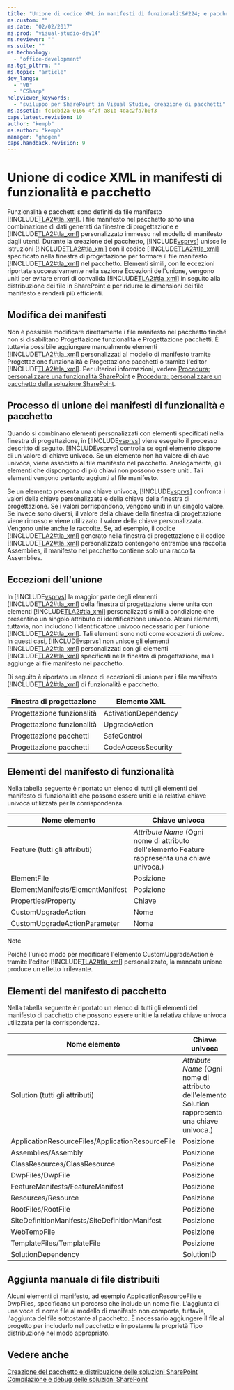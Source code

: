```yaml
---
title: "Unione di codice XML in manifesti di funzionalit&#224; e pacchetto"
ms.custom: ""
ms.date: "02/02/2017"
ms.prod: "visual-studio-dev14"
ms.reviewer: ""
ms.suite: ""
ms.technology: 
  - "office-development"
ms.tgt_pltfrm: ""
ms.topic: "article"
dev_langs: 
  - "VB"
  - "CSharp"
helpviewer_keywords: 
  - "sviluppo per SharePoint in Visual Studio, creazione di pacchetti"
ms.assetid: fc1cbd2a-0166-4f2f-a81b-4dac2fa7b0f3
caps.latest.revision: 10
author: "kempb"
ms.author: "kempb"
manager: "ghogen"
caps.handback.revision: 9
---
```

# Unione di codice XML in manifesti di funzionalit&#224; e pacchetto
  Funzionalità e pacchetti sono definiti da file manifesto [!INCLUDE[TLA2#tla_xml](../sharepoint/includes/tla2sharptla-xml-md.md)].  I file manifesto nel pacchetto sono una combinazione di dati generati da finestre di progettazione e [!INCLUDE[TLA2#tla_xml](../sharepoint/includes/tla2sharptla-xml-md.md)] personalizzato immesso nel modello di manifesto dagli utenti.  Durante la creazione del pacchetto, [!INCLUDE[vsprvs](../sharepoint/includes/vsprvs-md.md)] unisce le istruzioni [!INCLUDE[TLA2#tla_xml](../sharepoint/includes/tla2sharptla-xml-md.md)] con il codice [!INCLUDE[TLA2#tla_xml](../sharepoint/includes/tla2sharptla-xml-md.md)] specificato nella finestra di progettazione per formare il file manifesto [!INCLUDE[TLA2#tla_xml](../sharepoint/includes/tla2sharptla-xml-md.md)] nel pacchetto.  Elementi simili, con le eccezioni riportate successivamente nella sezione Eccezioni dell'unione, vengono uniti per evitare errori di convalida [!INCLUDE[TLA2#tla_xml](../sharepoint/includes/tla2sharptla-xml-md.md)] in seguito alla distribuzione dei file in SharePoint e per ridurre le dimensioni dei file manifesto e renderli più efficienti.  
  
## Modifica dei manifesti  
 Non è possibile modificare direttamente i file manifesto nel pacchetto finché non si disabilitano Progettazione funzionalità e Progettazione pacchetti.  È tuttavia possibile aggiungere manualmente elementi [!INCLUDE[TLA2#tla_xml](../sharepoint/includes/tla2sharptla-xml-md.md)] personalizzati al modello di manifesto tramite Progettazione funzionalità e Progettazione pacchetti o tramite l'editor [!INCLUDE[TLA2#tla_xml](../sharepoint/includes/tla2sharptla-xml-md.md)].  Per ulteriori informazioni, vedere [Procedura: personalizzare una funzionalità SharePoint](../sharepoint/how-to-customize-a-sharepoint-feature.md) e [Procedura: personalizzare un pacchetto della soluzione SharePoint](../sharepoint/how-to-customize-a-sharepoint-solution-package.md).  
  
## Processo di unione dei manifesti di funzionalità e pacchetto  
 Quando si combinano elementi personalizzati con elementi specificati nella finestra di progettazione, in [!INCLUDE[vsprvs](../sharepoint/includes/vsprvs-md.md)] viene eseguito il processo descritto di seguito.  [!INCLUDE[vsprvs](../sharepoint/includes/vsprvs-md.md)] controlla se ogni elemento dispone di un valore di chiave univoco.  Se un elemento non ha valore di chiave univoca, viene associato al file manifesto nel pacchetto.  Analogamente, gli elementi che dispongono di più chiavi non possono essere uniti.  Tali elementi vengono pertanto aggiunti al file manifesto.  
  
 Se un elemento presenta una chiave univoca, [!INCLUDE[vsprvs](../sharepoint/includes/vsprvs-md.md)] confronta i valori della chiave personalizzata e della chiave della finestra di progettazione.  Se i valori corrispondono, vengono uniti in un singolo valore.  Se invece sono diversi, il valore della chiave della finestra di progettazione viene rimosso e viene utilizzato il valore della chiave personalizzata.  Vengono unite anche le raccolte.  Se, ad esempio, il codice [!INCLUDE[TLA2#tla_xml](../sharepoint/includes/tla2sharptla-xml-md.md)] generato nella finestra di progettazione e il codice [!INCLUDE[TLA2#tla_xml](../sharepoint/includes/tla2sharptla-xml-md.md)] personalizzato contengono entrambe una raccolta Assemblies, il manifesto nel pacchetto contiene solo una raccolta Assemblies.  
  
## Eccezioni dell'unione  
 In [!INCLUDE[vsprvs](../sharepoint/includes/vsprvs-md.md)] la maggior parte degli elementi [!INCLUDE[TLA2#tla_xml](../sharepoint/includes/tla2sharptla-xml-md.md)] della finestra di progettazione viene unita con elementi [!INCLUDE[TLA2#tla_xml](../sharepoint/includes/tla2sharptla-xml-md.md)] personalizzati simili a condizione che presentino un singolo attributo di identificazione univoco.  Alcuni elementi, tuttavia, non includono l'identificatore univoco necessario per l'unione [!INCLUDE[TLA2#tla_xml](../sharepoint/includes/tla2sharptla-xml-md.md)].  Tali elementi sono noti come *eccezioni di unione*.  In questi casi, [!INCLUDE[vsprvs](../sharepoint/includes/vsprvs-md.md)] non unisce gli elementi [!INCLUDE[TLA2#tla_xml](../sharepoint/includes/tla2sharptla-xml-md.md)] personalizzati con gli elementi [!INCLUDE[TLA2#tla_xml](../sharepoint/includes/tla2sharptla-xml-md.md)] specificati nella finestra di progettazione, ma li aggiunge al file manifesto nel pacchetto.  
  
 Di seguito è riportato un elenco di eccezioni di unione per i file manifesto [!INCLUDE[TLA2#tla_xml](../sharepoint/includes/tla2sharptla-xml-md.md)] di funzionalità e pacchetto.  
  
|Finestra di progettazione|Elemento XML|  
|-------------------------------|------------------|  
|Progettazione funzionalità|ActivationDependency|  
|Progettazione funzionalità|UpgradeAction|  
|Progettazione pacchetti|SafeControl|  
|Progettazione pacchetti|CodeAccessSecurity|  
  
## Elementi del manifesto di funzionalità  
 Nella tabella seguente è riportato un elenco di tutti gli elementi del manifesto di funzionalità che possono essere uniti e la relativa chiave univoca utilizzata per la corrispondenza.  
  
|Nome elemento|Chiave univoca|  
|-------------------|--------------------|  
|Feature \(tutti gli attributi\)|*Attribute Name* \(Ogni nome di attributo dell'elemento Feature rappresenta una chiave univoca.\)|  
|ElementFile|Posizione|  
|ElementManifests\/ElementManifest|Posizione|  
|Properties\/Property|Chiave|  
|CustomUpgradeAction|Nome|  
|CustomUpgradeActionParameter|Nome|  
  
> [!NOTE]  
>  Poiché l'unico modo per modificare l'elemento CustomUpgradeAction è tramite l'editor [!INCLUDE[TLA2#tla_xml](../sharepoint/includes/tla2sharptla-xml-md.md)] personalizzato, la mancata unione produce un effetto irrilevante.  
  
## Elementi del manifesto di pacchetto  
 Nella tabella seguente è riportato un elenco di tutti gli elementi del manifesto di pacchetto che possono essere uniti e la relativa chiave univoca utilizzata per la corrispondenza.  
  
|Nome elemento|Chiave univoca|  
|-------------------|--------------------|  
|Solution \(tutti gli attributi\)|*Attribute Name* \(Ogni nome di attributo dell'elemento Solution rappresenta una chiave univoca.\)|  
|ApplicationResourceFiles\/ApplicationResourceFile|Posizione|  
|Assemblies\/Assembly|Posizione|  
|ClassResources\/ClassResource|Posizione|  
|DwpFiles\/DwpFile|Posizione|  
|FeatureManifests\/FeatureManifest|Posizione|  
|Resources\/Resource|Posizione|  
|RootFiles\/RootFile|Posizione|  
|SiteDefinitionManifests\/SiteDefinitionManifest|Posizione|  
|WebTempFile|Posizione|  
|TemplateFiles\/TemplateFile|Posizione|  
|SolutionDependency|SolutionID|  
  
## Aggiunta manuale di file distribuiti  
 Alcuni elementi di manifesto, ad esempio ApplicationResourceFile e DwpFiles, specificano un percorso che include un nome file.  L'aggiunta di una voce di nome file al modello di manifesto non comporta, tuttavia, l'aggiunta del file sottostante al pacchetto.  È necessario aggiungere il file al progetto per includerlo nel pacchetto e impostarne la proprietà Tipo distribuzione nel modo appropriato.  
  
## Vedere anche  
 [Creazione del pacchetto e distribuzione delle soluzioni SharePoint](../sharepoint/packaging-and-deploying-sharepoint-solutions.md)   
 [Compilazione e debug delle soluzioni SharePoint](../sharepoint/building-and-debugging-sharepoint-solutions.md)  
  
  